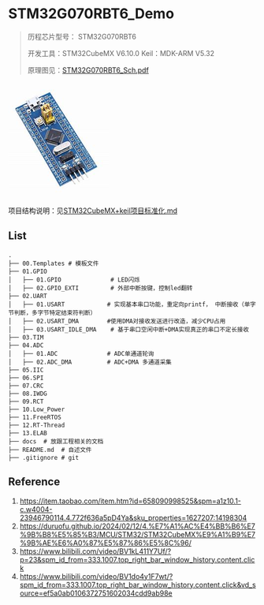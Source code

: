 # STM32G070RBT6_Demo

> 历程芯片型号： STM32G070RBT6
>
> 开发工具：STM32CubeMX V6.10.0   Keil：MDK-ARM V5.32
>
> 原理图见：[STM32G070RBT6_Sch.pdf](attachments/STM32G070RBT6_Sch.pdf)

![image-20240212135916985](attachments/1712413265286.png)



项目结构说明：见[STM32CubeMX+keil项目标准化.md](./docs/STM32CubeMX+keil项目标准化.md)



## List

```shell
.
├── 00.Templates # 模板文件
├── 01.GPIO
│   ├── 01.GPIO      	     # LED闪烁
│   ├── 02.GPIO_EXTI         # 外部中断按键，控制led翻转
├── 02.UART
│   ├── 01.USART     		# 实现基本串口功能，重定向printf， 中断接收（单字节判断，多字节特定结束符判断）
│   ├── 02.USART_DMA		#使用DMA对接收发送进行改造，减少CPU占用
│   ├── 03.USART_IDLE_DMA    # 基于串口空闲中断+DMA实现真正的串口不定长接收
├── 03.TIM
├── 04.ADC
│   ├── 01.ADC          	# ADC单通道轮询
│   ├── 02.ADC_DMA      	# ADC+DMA 多通道采集
├── 05.IIC
├── 06.SPI
├── 07.CRC
├── 08.IWDG
├── 09.RCT
├── 10.Low_Power
├── 11.FreeRTOS
├── 12.RT-Thread
├── 13.ELAB
├── docs  # 放跟工程相关的文档
├── README.md  # 自述文件
├── .gitignore # git
```



## Reference

1. https://item.taobao.com/item.htm?id=658090998525&spm=a1z10.1-c.w4004-23946790114.4.772f636a5pD4Ya&sku_properties=1627207:14198304
1. https://duruofu.github.io/2024/02/12/4.%E7%A1%AC%E4%BB%B6%E7%9B%B8%E5%85%B3/MCU/STM32/STM32CubeMX%E9%A1%B9%E7%9B%AE%E6%A0%87%E5%87%86%E5%8C%96/
1. https://www.bilibili.com/video/BV1kL411Y7Uf/?p=23&spm_id_from=333.1007.top_right_bar_window_history.content.click
1. https://www.bilibili.com/video/BV1do4y1F7wt/?spm_id_from=333.1007.top_right_bar_window_history.content.click&vd_source=ef5a0ab0106372751602034cdd9ab98e

